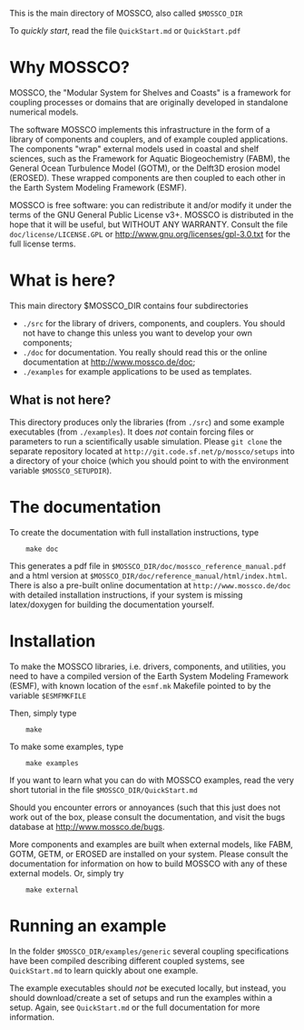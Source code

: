 This is the main directory of MOSSCO, also called `$MOSSCO_DIR`

To *quickly start*, read the file `QuickStart.md` or `QuickStart.pdf`

# Why MOSSCO?

MOSSCO, the "Modular System for Shelves and Coasts" is a framework for coupling
processes or domains that are originally developed in standalone numerical models.

The software MOSSCO implements this infrastructure in the form of a library of
components and couplers, and of example coupled applications.  The components
"wrap" external models used in coastal and shelf sciences, such as the Framework
for Aquatic Biogeochemistry (FABM), the General Ocean Turbulence Model (GOTM),
or the Delft3D erosion model (EROSED).  These wrapped components are then coupled
to each other in the Earth System Modeling Framework (ESMF).

MOSSCO is free software: you can redistribute it and/or modify it under the terms
of the GNU General Public License v3+.  MOSSCO is distributed in the  hope that
it will be useful, but WITHOUT ANY WARRANTY.  Consult the file  
`doc/license/LICENSE.GPL` or http://www.gnu.org/licenses/gpl-3.0.txt for the full
license terms.

# What is here?

This main directory $MOSSCO_DIR contains four subdirectories

- `./src` for the library of drivers, components, and couplers.  You should not
have to change this unless you want to develop your own components;
- `./doc` for documentation. You really should read this or the online
documentation at <http://www.mossco.de/doc>;
- `./examples` for example applications to be used as templates.

## What is not here?

This directory produces only the libraries (from `./src`) and some example
executables (from `./examples`).  It does *not* contain forcing files or
parameters to run a scientifically usable simulation.   Please `git clone` the
separate repository located at `http://git.code.sf.net/p/mossco/setups` into a
directory of your choice (which you should point to with the environment
variable `$MOSSCO_SETUPDIR`).

# The documentation

To create the documentation with full installation instructions, type

		make doc

This generates a pdf file in `$MOSSCO_DIR/doc/mossco_reference_manual.pdf` and a
html version at `$MOSSCO_DIR/doc/reference_manual/html/index.html`. There is also
a pre-built online documentation at `http://www.mossco.de/doc` with detailed
installation instructions, if your system is missing latex/doxygen for building
the documentation yourself.

# Installation

To make the MOSSCO libraries, i.e. drivers, components, and utilities, you need
to have a compiled version of the Earth System Modeling Framework (ESMF), with
known location of the `esmf.mk` Makefile pointed to by the variable `$ESMFMKFILE`

Then, simply type

		make

To make some examples, type

		make examples

If you want to learn what you can do with MOSSCO examples, read the very short
tutorial in the file `$MOSSCO_DIR/QuickStart.md`

Should you encounter errors or annoyances (such that this just does not work out
of the box,  please consult the documentation, and visit the bugs database at
<http://www.mossco.de/bugs>.

More components and examples are built when external models, like FABM, GOTM,
GETM, or EROSED are installed  on your system. Please consult the documentation
for information on how to build MOSSCO with any of these external models. Or,
simply try

		make external

# Running an example

In the folder `$MOSSCO_DIR/examples/generic` several coupling specifications have
been compiled describing different coupled systems, see `QuickStart.md` to learn
quickly about one example.

The example executables should *not* be executed locally, but instead, you should
download/create a set of setups and run the examples within a setup.  Again, see
`QuickStart.md` or the full documentation for more information.
